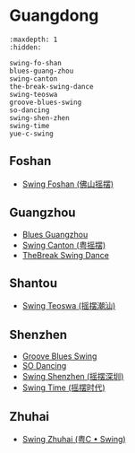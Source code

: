 # Guangdong

```{toctree}
:maxdepth: 1
:hidden:

swing-fo-shan
blues-guang-zhou
swing-canton
the-break-swing-dance
swing-teoswa
groove-blues-swing
so-dancing
swing-shen-zhen
swing-time
yue-c-swing
```

## Foshan
- [Swing Foshan (佛山摇摆)](swing-fo-shan.md)

## Guangzhou
- [Blues Guangzhou](blues-guang-zhou.md)
- [Swing Canton (粤摇摆)](swing-canton.md)
- [TheBreak Swing Dance](the-break-swing-dance.md)

## Shantou
- [Swing Teoswa (摇摆潮汕)](swing-teoswa.md)

## Shenzhen
- [Groove Blues Swing](groove-blues-swing.md)
- [SO Dancing](so-dancing.md)
- [Swing Shenzhen (摇摆深圳)](swing-shen-zhen.md)
- [Swing Time (摇摆时代)](swing-time.md)

## Zhuhai
- [Swing Zhuhai (粤C • Swing)](yue-c-swing.md)
